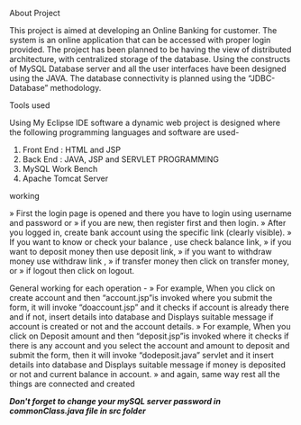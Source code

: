 About Project

This project is aimed at developing an Online Banking for customer.
The system is an online application that can be accessed with proper login
provided.
The project has been planned to be having the view of distributed
architecture, with centralized storage of the database.
Using the constructs of MySQL Database server and all the user interfaces have been designed using the JAVA.
The database connectivity is planned using the “JDBC- Database”
methodology.


Tools used

Using My Eclipse IDE software a dynamic web
project is designed where the following
programming languages and software are used-
1. Front End : HTML and JSP
2. Back End : JAVA, JSP and SERVLET PROGRAMMING
3. MySQL Work Bench
4. Apache Tomcat Server



working

» First the login page is opened and there you have to login using username and
password or
» if you are new, then register first and then login.
» After you logged in, create bank account using the specific link (clearly visible).
» If you want to know or check your balance , use check balance link,
» if you want to deposit money then use deposit link,
» if you want to withdraw money use withdraw link ,
» if transfer money then click on transfer money, or
» if logout then click on logout.


General working for each operation -
» For example, When you click on create account and then
“account.jsp”is invoked where you submit the form, it will invoke
“doaccount.jsp” and it checks if account is already there and if not,
insert details into database and Displays suitable message if
account is created or not and the account details.
» For example, When you click on Deposit amount and then
“deposit.jsp”is invoked where it checks if there is any account and
you select the account and amount to deposit and submit the
form, then it will invoke “dodeposit.java” servlet and it insert
details into database and Displays suitable message if money is
deposited or not and current balance in account.
» and again, same way rest all the things are connected
and created

***Don't forget to change your mySQL server password in commonClass.java file in src folder***